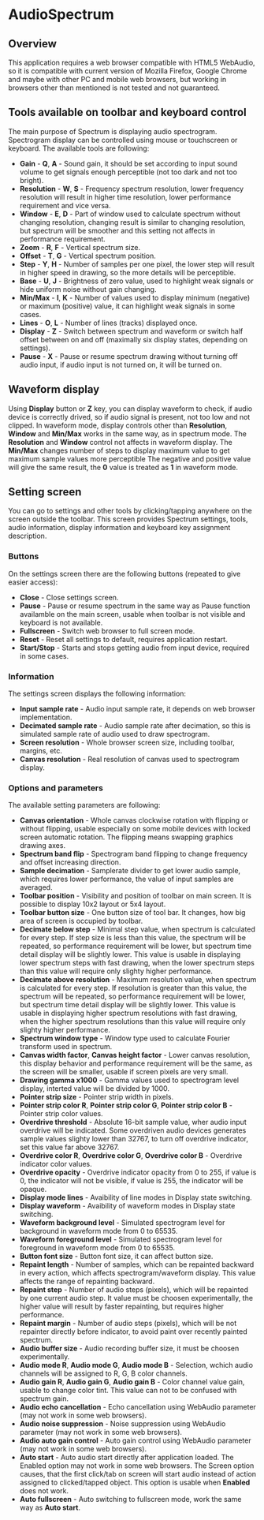 # AudioSpectrum

## Overview

This application requires a web browser compatible with HTML5 WebAudio, so it is compatible with current version of Mozilla Firefox, Google Chrome and maybe with other PC and mobile web browsers, but working in browsers other than mentioned is not tested and not guaranteed.

## Tools available on toolbar and keyboard control

The main purpose of Spectrum is displaying audio spectrogram. Spectrogram display can be controlled using mouse or touchscreen or keyboard. The available tools are following:
* __Gain__ - __Q__, __A__ - Sound gain, it should be set according to input sound volume to get signals enough perceptible (not too dark and not too bright).
* __Resolution__ - __W__, __S__ - Frequency spectrum resolution, lower frequency resolution will result in higher time resolution, lower performance requirement and vice versa.
* __Window__ - __E__, __D__ - Part of window used to calculate spectrum without changing resolution, changing result is similar to changing resolution, but spectrum will be smoother and this setting not affects in performance requirement.
* __Zoom__ - __R__, __F__ - Vertical spectrum size.
* __Offset__ - __T__, __G__ - Vertical spectrum position.
* __Step__ - __Y__, __H__ - Number of samples per one pixel, the lower step will result in higher speed in drawing, so the more details will be perceptible.
* __Base__ - __U__, __J__ - Brightness of zero value, used to highlight weak signals or hide uniform noise without gain changing.
* __Min/Max__ - __I__, __K__ - Number of values used to display minimum (negative) or maximum (positive) value, it can highlight weak signals in some cases.
* __Lines__ - __O__, __L__ - Number of lines (tracks) displayed once.
* __Display__ - __Z__ - Switch between spectrum and waveform or switch half offset between on and off (maximally six display states, depending on settings).
* __Pause__ - __X__ - Pause or resume spectrum drawing without turning off audio input, if audio input is not turned on, it will be turned on.

## Waveform display

Using __Display__ button or __Z__ key, you can display waveform to check, if audio device is correctly drived, so if audio signal is present, not too low and not clipped. In waveform mode, display controls other than __Resolution__, __Window__ and __Min/Max__ works in the same way, as in spectrum mode. The __Resolution__ and __Window__ control not affects in waveform display. The __Min/Max__ changes number of steps to display maximum value to get maximum sample values more perceptible The negative and positive value will give the same result, the __0__ value is treated as __1__ in waveform mode.

## Setting screen

You can go to settings and other tools by clicking/tapping anywhere on the screen outside the toolbar. This screen provides Spectrum settings, tools, audio information, display information and keyboard key assignment description.

### Buttons

On the settings screen there are the following buttons (repeated to give easier access):
* __Close__ - Close settings screen.
* __Pause__ - Pause or resume spectrum in the same way as Pause function availamble on the main screen, usable when toolbar is not visible and keyboard is not available.
* __Fullscreen__ - Switch web browser to full screen mode.
* __Reset__ - Reset all settings to default, requires application restart.
* __Start/Stop__ - Starts and stops getting audio from input device, required in some cases.

### Information

The settings screen displays the following information:
* __Input sample rate__ - Audio input sample rate, it depends on web browser implementation.
* __Decimated sample rate__ - Audio sample rate after decimation, so this is simulated sample rate of audio used to draw spectrogram.
* __Screen resolution__ - Whole browser screen size, including toolbar, margins, etc.
* __Canvas resolution__ - Real resolution of canvas used to spectrogram display.

### Options and parameters

The available setting parameters are following:
* __Canvas orientation__ - Whole canvas clockwise rotation with flipping or without flipping, usable especially on some mobile devices with locked screen automatic rotation. The flipping means swapping graphics drawing axes.
* __Spectrum band flip__ - Spectrogram band flipping to change frequency and offset increasing direction.
* __Sample decimation__ - Samplerate divider to get lower audio sample, which requires lower performance, the value of input samples are averaged.
* __Toolbar position__ - Visibility and position of toolbar on main screen. It is possible to display 10x2 layout or 5x4 layout.
* __Toolbar button size__ - One button size of tool bar. It changes, how big area of screen is occupied by toolbar.
* __Decimate below step__ - Minimal step value, when spectrum is calculated for every step. If step size is less than this value, the spectrum will be repeated, so performance requirement will be lower, but spectrum time detail display will be slightly lower. This value is usable in displaying lower spectrum steps with fast drawing, when the lower spectrum steps than this value will require only slighty higher performance.
* __Decimate above resolution__ - Maximum resolution value, when spectrum is calculated for every step. If resolution is greater than this value, the spectrum will be repeated, so performance requirement will be lower, but spectrum time detail display will be slightly lower. This value is usable in displaying higher spectrum resolutions with fast drawing, when the higher spectrum resolutions than this value will require only slighty higher performance.
* __Spectrum window type__ - Window type used to calculate Fourier transform used in spectrum.
* __Canvas width factor__, __Canvas height factor__ - Lower canvas resolution, this display behavior and performance requirement will be the same, as the screen will be smaller, usable if screen pixels are very small.
* __Drawing gamma x1000__ - Gamma values used to spectrogram level display, interted value will be divided by 1000.
* __Pointer strip size__ - Pointer strip width in pixels.
* __Pointer strip color R__, __Pointer strip color G__, __Pointer strip color B__ - Pointer strip color values.
* __Overdrive threshold__ - Absolute 16-bit sample value, wher audio input overdrive will be indicated. Some overdriven audio devices generates sample values slighty lower than 32767, to turn off overdrive indicator, set this value far above 32767.
* __Overdrive color R__, __Overdrive color G__, __Overdrive color B__ - Overdrive indicator color values.
* __Overdrive opacity__ - Overdrive indicator opacity from 0 to 255, if value is 0, the indicator will not be visible, if value is 255, the indicator will be opaque.
* __Display mode lines__ - Avaibility of line modes in Display state switching.
* __Display waveform__ - Avaibility of waveform modes in Display state switching.
* __Waveform background level__ - Simulated spectrogram level for background in waveform mode from 0 to 65535.
* __Waveform foreground level__ - Simulated spectrogram level for foreground in waveform mode from 0 to 65535.
* __Button font size__ - Button font size, it can affect button size.
* __Repaint length__ - Number of samples, which can be repainted backward in every action, which affects spectrogram/waveform display. This value affects the range of repainting backward.
* __Repaint step__ - Number of audio steps (pixels), which will be repainted by one current audio step. It value must be choosen experimentally, the higher value will result by faster repainting, but requires higher performance.
* __Repaint margin__ - Number of audio steps (pixels), which will be not repainter directly before indicator, to avoid paint over recently painted spectrum.
* __Audio buffer size__ - Audio recording buffer size, it must be choosen experimentally.
* __Audio mode R__, __Audio mode G__, __Audio mode B__ - Selection, wchich audio channels will be assigned to R, G, B color channels.
* __Audio gain R__, __Audio gain G__, __Audio gain B__ - Color channel value gain, usable to change color tint. This value can not to be confused with spectrum gain.
* __Audio echo cancellation__ - Echo cancellation using WebAudio parameter (may not work in some web browsers).
* __Audio noise suppression__ - Noise suppression using WebAudio parameter (may not work in some web browsers).
* __Audio auto gain control__ - Auto gain control using WebAudio parameter (may not work in some web browsers).
* __Auto start__ - Auto audio start directly after application loaded. The Enabled option may not work in some web browsers. The Screen option causes, that the first click/tab on screen will start audio instead of action assigned to clicked/tapped object. This option is usable when __Enabled__ does not work.
* __Auto fullscreen__ - Auto switching to fullscreen mode, work the same way as __Auto start__.
